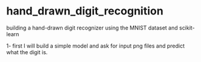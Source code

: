 # hand_drawn_digit_recognition


building a hand-drawn digit recognizer using the MNIST dataset and scikit-learn

1-  first I will build a simple model and ask for input png files and predict what the digit is.

